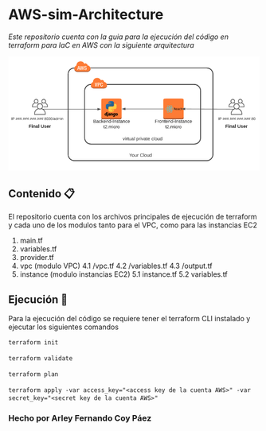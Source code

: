 # AWS-sim-Architecture

_Este repositorio cuenta con la guia para la ejecución del código en terraform para IaC en AWS con la siguiente arquitectura_

<img width="940" alt="AWS-Architecture" src="architecture.png">

## Contenido 📋

El repositorio cuenta con los archivos principales de ejecución de terraform y cada uno de los modulos tanto para el VPC, como para las instancias EC2
1. main.tf
2. variables.tf
3. provider.tf
4. vpc (modulo VPC)
4.1 /vpc.tf 
4.2 /variables.tf
4.3 /output.tf
5. instance (modulo instancias EC2)
5.1 instance.tf
5.2 variables.tf

## Ejecución :rocket:

Para la ejecución del código se requiere tener el terraform CLI instalado y ejecutar los siguientes comandos

```
terraform init

terraform validate

terraform plan

terraform apply -var access_key="<access key de la cuenta AWS>" -var secret_key="<secret key de la cuenta AWS>"
```



### Hecho por Arley Fernando Coy Páez

